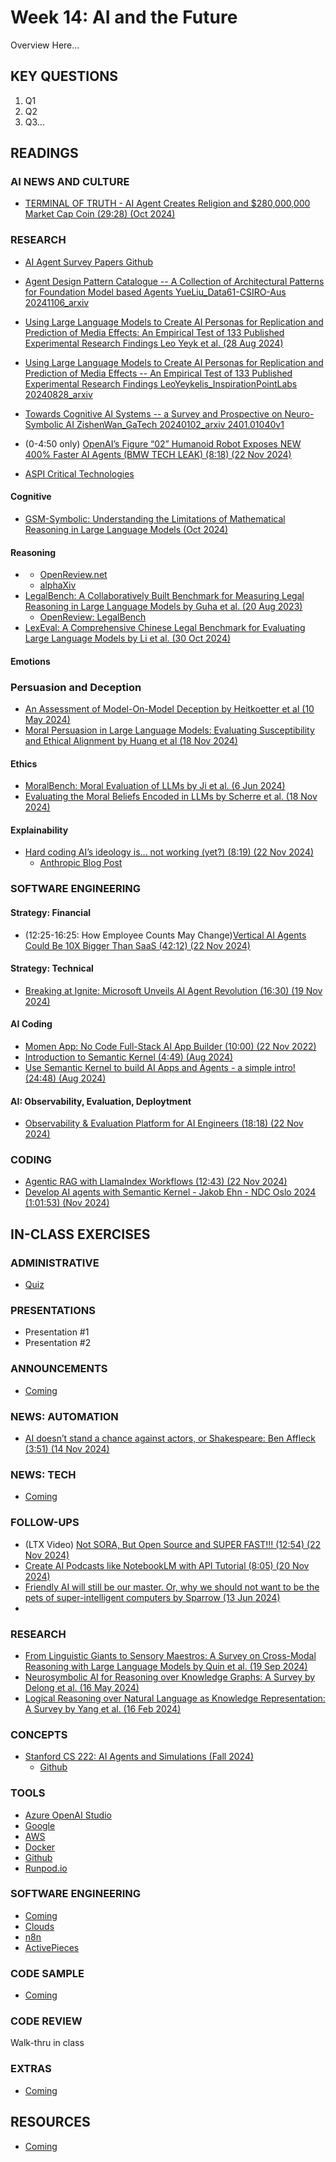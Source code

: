 # Week 14: AI and the Future

Overview Here...

## KEY QUESTIONS

1. Q1
2. Q2
3. Q3...

## READINGS

### AI NEWS AND CULTURE

* [TERMINAL OF TRUTH - AI Agent Creates Religion and $280,000,000 Market Cap Coin (29:28) (Oct 2024)](https://www.youtube.com/watch?v=TpzG_aAUTsg)

### RESEARCH

* [AI Agent Survey Papers Github](https://github.com/WooooDyy/LLM-Agent-Paper-List)
* [Agent Design Pattern Catalogue -- A Collection of Architectural Patterns for Foundation Model based Agents YueLiu_Data61-CSIRO-Aus 20241106_arxiv](https://arxiv.org/abs/2405.10467)
* [Using Large Language Models to Create AI Personas for Replication and Prediction of Media Effects: An Empirical Test of 133 Published Experimental Research Findings Leo Yeyk et al. (28 Aug 2024)](https://arxiv.org/pdf/2401.11839)
* [Using Large Language Models to Create AI Personas for Replication and Prediction of Media Effects -- An Empirical Test of 133 Published Experimental Research Findings LeoYeykelis_InspirationPointLabs 20240828_arxiv](https://arxiv.org/abs/2408.16073)

* [Towards Cognitive AI Systems -- a Survey and Prospective on Neuro-Symbolic AI ZishenWan_GaTech 20240102_arxiv 2401.01040v1](https://arxiv.org/pdf/2401.01040)

* (0-4:50 only) [OpenAI’s Figure “02” Humanoid Robot Exposes NEW 400% Faster AI Agents (BMW TECH LEAK) (8:18) (22 Nov 2024)](https://www.youtube.com/watch?v=rIkYqI31opc)
* [ASPI Critical Technologies](https://www.aspi.org.au/report/critical-technology-tracker)

#### Cognitive

* [GSM-Symbolic: Understanding the Limitations of Mathematical Reasoning in Large Language Models (Oct 2024)](https://machinelearning.apple.com/research/gsm-symbolic)
  
#### Reasoning

* []()
  * [OpenReview.net]()
  * [alphaXiv](https://www.alphaxiv.org/abs/2411.10109v1)
* [LegalBench: A Collaboratively Built Benchmark for Measuring Legal Reasoning in Large Language Models by Guha et al. (20 Aug 2023)](https://arxiv.org/pdf/2308.11462)
  * [OpenReview: LegalBench](https://openreview.net/forum?id=WqSPQFxFRC)
* [LexEval: A Comprehensive Chinese Legal Benchmark for Evaluating Large Language Models by Li et al. (30 Oct 2024)](https://arxiv.org/pdf/2409.20288v3)

#### Emotions


### Persuasion and Deception

* [An Assessment of Model-On-Model Deception by Heitkoetter et al (10 May 2024)](https://www.semanticscholar.org/paper/An-Assessment-of-Model-On-Model-Deception-Heitkoetter-Gerovitch/c36cc51372f75b83d6dc06656e19d6020238185c)
* [Moral Persuasion in Large Language Models: Evaluating Susceptibility and Ethical Alignment by Huang et al (18 Nov 2024)](https://export.arxiv.org/pdf/2411.11731v1.pdf)

#### Ethics

* [MoralBench: Moral Evaluation of LLMs by Ji et al. (6 Jun 2024)](https://www.semanticscholar.org/paper/MoralBench%3A-Moral-Evaluation-of-LLMs-Ji-Chen/a9ebf9ce1e644ff2a49fdd6ef0d9efe91071b453)
* [Evaluating the Moral Beliefs Encoded in LLMs by Scherre et al. (18 Nov 2024)](https://export.arxiv.org/pdf/2307.14324v1.pdf)

#### Explainability

* [Hard coding AI’s ideology is... not working (yet?) (8:19) (22 Nov 2024)](https://www.youtube.com/watch?v=qHv1YLdwgRk)
  * [Anthropic Blog Post](https://www.anthropic.com/research/evaluating-feature-steering)

### SOFTWARE ENGINEERING

#### Strategy: Financial

* (12:25-16:25: How Employee Counts May Change)[Vertical AI Agents Could Be 10X Bigger Than SaaS (42:12) (22 Nov 2024)](https://www.youtube.com/watch?v=ASABxNenD_U)

#### Strategy: Technical

* [Breaking at Ignite: Microsoft Unveils AI Agent Revolution (16:30) (19 Nov 2024)](https://www.youtube.com/watch?v=6y31CDLDzjg)

#### AI Coding

* [Momen App: No Code Full-Stack AI App Builder (10:00) (22 Nov 2022)](https://www.youtube.com/watch?v=AeqwysxXko8)
* [Introduction to Semantic Kernel (4:49) (Aug 2024)](https://www.youtube.com/watch?v=D34PyNx71vk)
* [Use Semantic Kernel to build AI Apps and Agents - a simple intro! (24:48) (Aug 2024)](https://www.youtube.com/watch?v=kCGZPhnTGHM)

#### AI: Observability, Evaluation, Deploytment

* [Observability & Evaluation Platform for AI Engineers (18:18) (22 Nov 2024)](https://www.youtube.com/watch?v=bXhbyX5HYo8)

### CODING

* [Agentic RAG with LlamaIndex Workflows (12:43) (22 Nov 2024)](https://www.youtube.com/watch?v=wfPWZOotleU)
* [Develop AI agents with Semantic Kernel - Jakob Ehn - NDC Oslo 2024 (1:01:53) (Nov 2024)](https://www.youtube.com/watch?v=idH0dD7UiqE)


## IN-CLASS EXERCISES

### ADMINISTRATIVE

* [Quiz](oh_noes_404.md)

### PRESENTATIONS

* Presentation #1
* Presentation #2

### ANNOUNCEMENTS

* [Coming](oh_noes_404.md)
  
### NEWS: AUTOMATION

* [AI doesn’t stand a chance against actors, or Shakespeare: Ben Affleck (3:51) (14 Nov 2024)](https://www.youtube.com/watch?v=ypURoMU3P3U)

### NEWS: TECH

* [Coming](oh_noes_404.md)

### FOLLOW-UPS

* (LTX Video) [Not SORA, But Open Source and SUPER FAST!!! (12:54) (22 Nov 2024)](https://www.youtube.com/watch?v=CwvN2Ccddgk)
* [Create AI Podcasts like NotebookLM with API Tutorial (8:05) (20 Nov 2024)](https://www.youtube.com/watch?v=mO-tVmtakMQ)
* [Friendly AI will still be our master. Or, why we should not want to be the pets of super-intelligent computers by Sparrow (13 Jun 2024)](https://www.semanticscholar.org/paper/Friendly-AI-will-still-be-our-master.-Or%2C-why-we-to-Sparrow/e47af44721884842addcd41df4cf2fa4c986d07d)
* []()

### RESEARCH

* [From Linguistic Giants to Sensory Maestros: A Survey on Cross-Modal Reasoning with Large Language Models by Quin et al. (19 Sep 2024)](https://arxiv.org/pdf/2409.18996)
* [Neurosymbolic AI for Reasoning over Knowledge Graphs: A Survey by Delong et al. (16 May 2024)](https://arxiv.org/pdf/2302.07200)
* [Logical Reasoning over Natural Language as Knowledge Representation: A Survey by Yang et al. (16 Feb 2024)](https://arxiv.org/pdf/2303.12023)

### CONCEPTS

* [Stanford CS 222: AI Agents and Simulations (Fall 2024)](https://joonspk-research.github.io/cs222-fall24/index.html)
  * [Github](https://github.com/joonspk-research/generative_agents)

### TOOLS

* [Azure OpenAI Studio](https://oai.azure.com)
* [Google]()
* [AWS]()
* [Docker]()
* [Github]()
* [Runpod.io]()

### SOFTWARE ENGINEERING

* [Coming](oh_noes_404.md)
* [Clouds]()
* [n8n]()
* [ActivePieces](https://github.com/activepieces/activepieces)

### CODE SAMPLE

* [Coming](oh_noes_404.md)

### CODE REVIEW

Walk-thru in class

### EXTRAS

* [Coming](oh_noes_404.md)

## RESOURCES

* [Coming](oh_noes_404.md)